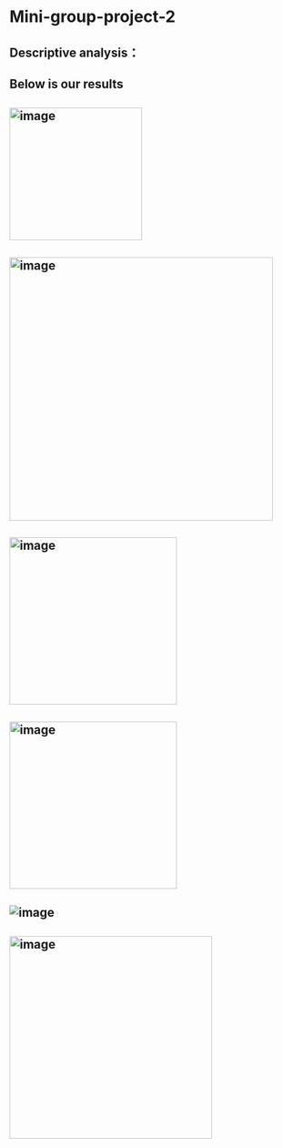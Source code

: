# Mini-group-project-2
## Descriptive analysis：
## Below is our results
## <img width="233" alt="image" src="https://github.com/qblyqq/Mini-group-project-2/assets/158158854/c2974f41-4a65-4f5b-aacf-584174b8b2d0">
## <img width="463" alt="image" src="https://github.com/qblyqq/Mini-group-project-2/assets/158158854/46fabd40-010f-4834-9b71-e5497afd4d9f">
## <img width="294" alt="image" src="https://github.com/qblyqq/Mini-group-project-2/assets/158158854/e45a1409-602d-49d0-8059-28f46b587d3b">
## <img width="294" alt="image" src="https://github.com/qblyqq/Mini-group-project-2/assets/158158854/895372cb-6b25-40fe-9fc1-67dbf47a3f26">
## ![image](https://github.com/qblyqq/Mini-group-project-2/assets/158158854/4621b429-b7a9-4298-a48b-f09f656881f5)
## <img width="356" alt="image" src="https://github.com/qblyqq/Mini-group-project-2/assets/158158854/c2ca7837-7d9f-4c34-85f4-3936e3f252f4">

